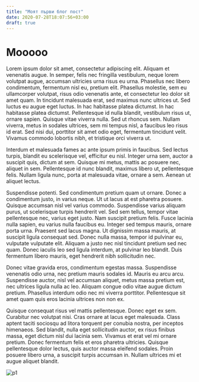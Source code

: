 ```yaml
---
title: "Моят първи блог пост"
date: 2020-07-28T18:07:56+03:00
draft: true
---
```



# Mooooo



Lorem ipsum dolor sit amet, consectetur adipiscing elit. Aliquam et venenatis augue. In semper, felis nec fringilla vestibulum, neque lorem volutpat augue, accumsan ultricies urna risus eu urna. Phasellus nec libero condimentum, fermentum nisl eu, pretium elit. Phasellus molestie, sem eu ullamcorper volutpat, risus odio venenatis ante, et consectetur leo dolor sit amet quam. In tincidunt malesuada erat, sed maximus nunc ultrices ut. Sed luctus eu augue eget luctus. In hac habitasse platea dictumst. In hac habitasse platea dictumst. Pellentesque id nulla blandit, vestibulum risus ut, ornare sapien. Quisque vitae viverra nulla. Sed ut rhoncus sem. Nullam viverra, metus in sodales ultrices, sem mi tempus nisl, a faucibus leo risus id erat. Sed nisi dui, porttitor sit amet odio eget, fermentum tincidunt velit. Vivamus commodo lobortis nibh, et tristique orci viverra ut.

Interdum et malesuada fames ac ante ipsum primis in faucibus. Sed lectus turpis, blandit eu scelerisque vel, efficitur eu nisl. Integer urna sem, auctor a suscipit quis, dictum at sem. Quisque mi metus, mattis ac posuere nec, aliquet in sem. Pellentesque id nunc blandit, maximus libero ut, pellentesque felis. Nullam ligula nunc, porta at malesuada vitae, ornare a sem. Aenean ut aliquet lectus.

Suspendisse potenti. Sed condimentum pretium quam ut ornare. Donec a condimentum justo, in varius neque. Ut ut lacus at est pharetra posuere. Quisque accumsan nisl vel varius commodo. Suspendisse varius aliquam purus, ut scelerisque turpis hendrerit vel. Sed sem tellus, tempor vitae pellentesque nec, varius eget justo. Nam suscipit pretium felis. Fusce lacinia nulla sapien, eu varius nulla faucibus eu. Integer sed tempus mauris, ornare porta urna. Praesent sed lacus magna. Ut dignissim massa mauris, at suscipit ligula consequat sed. Donec nulla massa, tempor id pulvinar eu, vulputate vulputate elit. Aliquam a justo nec nisl tincidunt pretium sed nec quam. Donec iaculis leo sed ligula interdum, at pulvinar leo blandit. Duis fermentum libero mauris, eget hendrerit nibh sollicitudin nec.

Donec vitae gravida eros, condimentum egestas massa. Suspendisse venenatis odio urna, nec pretium mauris sodales id. Mauris eu arcu arcu. Suspendisse auctor, nisl vel accumsan aliquet, metus massa pretium est, nec ultrices ligula nulla ac leo. Aliquam congue odio vitae augue dictum pretium. Phasellus interdum odio nec mi viverra porttitor. Pellentesque sit amet quam quis eros lacinia ultrices non non ex.

Quisque consequat risus vel mattis pellentesque. Donec eget ex sem. Curabitur nec volutpat nisi. Cras ornare at lacus eget malesuada. Class aptent taciti sociosqu ad litora torquent per conubia nostra, per inceptos himenaeos. Sed blandit, nulla eget sollicitudin auctor, ex risus finibus massa, eget dictum nisl dui lacinia sem. Vivamus et erat vel mi ornare pretium. Donec fermentum felis et eros pharetra ultricies. Quisque pellentesque dolor lectus, quis auctor massa eleifend sodales. Proin posuere libero urna, a suscipit turpis accumsan in. Nullam ultrices mi et augue aliquet blandit.

![p1]

[p1]: /img/1/p1.jpg 
